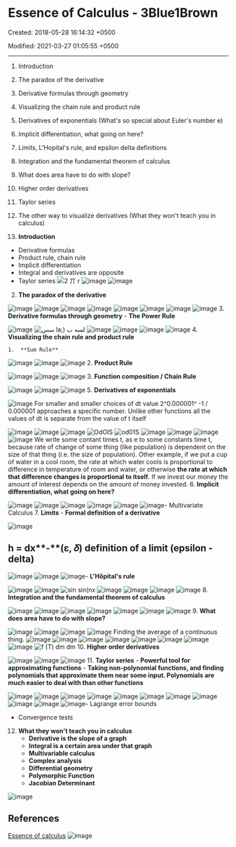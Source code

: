 # Essence of Calculus - 3Blue1Brown

Created: 2018-05-28 16:14:32 +0500

Modified: 2021-03-27 01:05:55 +0500

---

1. Introduction

2. The paradox of the derivative

3. Derivative formulas through geometry

4. Visualizing the chain rule and product rule

5. Derivatives of exponentials (What's so special about Euler's number e)

6. Implicit differentiation, what going on here?

7. Limits, L'Hopital's rule, and epsilon delta definitions

8. Integration and the fundamental theorem of calculus

9. What does area have to do with slope?

10. Higher order derivatives

11. Taylor series

12. The other way to visualize derivatives (What they won't teach you in calculus)
1. **Introduction**

- Derivative formulas
- Product rule, chain rule
- Implicit differentiation
- Integral and derivatives are opposite
- Taylor series
![2 丌 r ](media/Essence-of-Calculus---3Blue1Brown-image1.png)
![image](media/Essence-of-Calculus---3Blue1Brown-image2.png)
![image](media/Essence-of-Calculus---3Blue1Brown-image3.png)

2. **The paradox of the derivative**

![image](media/Essence-of-Calculus---3Blue1Brown-image4.png)
![image](media/Essence-of-Calculus---3Blue1Brown-image5.png)
![image](media/Essence-of-Calculus---3Blue1Brown-image6.png)
![image](media/Essence-of-Calculus---3Blue1Brown-image7.png)
![image](media/Essence-of-Calculus---3Blue1Brown-image8.png)
![image](media/Essence-of-Calculus---3Blue1Brown-image9.png)
![image](media/Essence-of-Calculus---3Blue1Brown-image10.png)
![image](media/Essence-of-Calculus---3Blue1Brown-image11.png)
3.  **Derivative formulas through geometry**
    -  **The Power Rule**

![image](media/Essence-of-Calculus---3Blue1Brown-image12.png)
![سس la;) لسه ب ](media/Essence-of-Calculus---3Blue1Brown-image13.png)
![image](media/Essence-of-Calculus---3Blue1Brown-image14.png)
![image](media/Essence-of-Calculus---3Blue1Brown-image15.png)
![image](media/Essence-of-Calculus---3Blue1Brown-image16.png)
![image](media/Essence-of-Calculus---3Blue1Brown-image17.png)
4.  **Visualizing the chain rule and product rule**

    1.  **Sum Rule**

![image](media/Essence-of-Calculus---3Blue1Brown-image18.png)
![image](media/Essence-of-Calculus---3Blue1Brown-image19.png)
![image](media/Essence-of-Calculus---3Blue1Brown-image20.png)
2.  **Product Rule**

![image](media/Essence-of-Calculus---3Blue1Brown-image21.png)
![image](media/Essence-of-Calculus---3Blue1Brown-image22.png)
![image](media/Essence-of-Calculus---3Blue1Brown-image23.png)
3.  **Function composition / Chain Rule**

![image](media/Essence-of-Calculus---3Blue1Brown-image24.png)
![image](media/Essence-of-Calculus---3Blue1Brown-image25.png)
![image](media/Essence-of-Calculus---3Blue1Brown-image26.png)
5.  **Derivatives of exponentials**

![image](media/Essence-of-Calculus---3Blue1Brown-image27.png)
For smaller and smaller choices of dt value 2^0.000001^ -1 / 0.000001 approaches a specific number. Unlike other functions all the values of dt is separate from the value of t itself

![image](media/Essence-of-Calculus---3Blue1Brown-image28.png)
![image](media/Essence-of-Calculus---3Blue1Brown-image29.png)
![image](media/Essence-of-Calculus---3Blue1Brown-image30.png)
![OdOIS ](media/Essence-of-Calculus---3Blue1Brown-image31.png)
![od01S ](media/Essence-of-Calculus---3Blue1Brown-image32.png)
![image](media/Essence-of-Calculus---3Blue1Brown-image33.png)
![image](media/Essence-of-Calculus---3Blue1Brown-image34.png)
![image](media/Essence-of-Calculus---3Blue1Brown-image35.png)
![image](media/Essence-of-Calculus---3Blue1Brown-image36.png)
We write some contant times t, as e to some constants time t, because rate of change of some thing (like population) is dependent on the size of that thing (i.e. the size of population). Other example, if we put a cup of water in a cool room, the rate at which water cools is proportional to difference in temperature of room and water, or otherwise **the rate at which that difference changes is proportional to itself.** If we invest our money the amount of interest depends on the amount of money invested.
6.  **Implicit differentiation, what going on here?**

![image](media/Essence-of-Calculus---3Blue1Brown-image37.png)
![image](media/Essence-of-Calculus---3Blue1Brown-image38.png)
![image](media/Essence-of-Calculus---3Blue1Brown-image39.png)
![image](media/Essence-of-Calculus---3Blue1Brown-image40.png)
![image](media/Essence-of-Calculus---3Blue1Brown-image41.png)
![image](media/Essence-of-Calculus---3Blue1Brown-image42.png)-  Multivariate Calculus
7.  **Limits**
    -  **Formal definition of a derivative**

![image](media/Essence-of-Calculus---3Blue1Brown-image43.png)

## h = dx**-**(ε, 𝛿) definition of a limit (epsilon - delta)

![image](media/Essence-of-Calculus---3Blue1Brown-image44.png)
![image](media/Essence-of-Calculus---3Blue1Brown-image45.png)
![image](media/Essence-of-Calculus---3Blue1Brown-image46.png)-  **L'Hôpital's rule**

![image](media/Essence-of-Calculus---3Blue1Brown-image47.png)
![image](media/Essence-of-Calculus---3Blue1Brown-image48.png)
![sin sin(nx ](media/Essence-of-Calculus---3Blue1Brown-image49.png)
![image](media/Essence-of-Calculus---3Blue1Brown-image50.png)
![image](media/Essence-of-Calculus---3Blue1Brown-image51.png)
![image](media/Essence-of-Calculus---3Blue1Brown-image52.png)
![image](media/Essence-of-Calculus---3Blue1Brown-image53.png)
8.  **Integration and the fundamental theorem of calculus**

![image](media/Essence-of-Calculus---3Blue1Brown-image54.png)
![image](media/Essence-of-Calculus---3Blue1Brown-image55.png)
![image](media/Essence-of-Calculus---3Blue1Brown-image56.png)
![image](media/Essence-of-Calculus---3Blue1Brown-image57.png)
![image](media/Essence-of-Calculus---3Blue1Brown-image58.png)
![image](media/Essence-of-Calculus---3Blue1Brown-image59.png)
![image](media/Essence-of-Calculus---3Blue1Brown-image60.png)
9.  **What does area have to do with slope?**

![image](media/Essence-of-Calculus---3Blue1Brown-image61.png)
![image](media/Essence-of-Calculus---3Blue1Brown-image62.png)
![image](media/Essence-of-Calculus---3Blue1Brown-image63.png)
![image](media/Essence-of-Calculus---3Blue1Brown-image64.png)
Finding the average of a continuous thing.
![image](media/Essence-of-Calculus---3Blue1Brown-image65.png)
![image](media/Essence-of-Calculus---3Blue1Brown-image66.png)
![image](media/Essence-of-Calculus---3Blue1Brown-image67.png)
![image](media/Essence-of-Calculus---3Blue1Brown-image68.png)
![image](media/Essence-of-Calculus---3Blue1Brown-image69.png)
![image](media/Essence-of-Calculus---3Blue1Brown-image70.png)
![image](media/Essence-of-Calculus---3Blue1Brown-image71.png)
![image](media/Essence-of-Calculus---3Blue1Brown-image72.png)
![f (T) dm dm ](media/Essence-of-Calculus---3Blue1Brown-image73.png)
10. **Higher order derivatives**

![image](media/Essence-of-Calculus---3Blue1Brown-image74.png)
![image](media/Essence-of-Calculus---3Blue1Brown-image75.png)
![image](media/Essence-of-Calculus---3Blue1Brown-image76.png)
11. **Taylor series**
    -  **Powerful tool for approximating functions**
    -  **Taking non-polynomial functions, and finding polynomials that approximate them near some input. Polynomials are much easier to deal with than other functions**

![image](media/Essence-of-Calculus---3Blue1Brown-image77.png)
![image](media/Essence-of-Calculus---3Blue1Brown-image78.png)
![image](media/Essence-of-Calculus---3Blue1Brown-image79.png)
![image](media/Essence-of-Calculus---3Blue1Brown-image80.png)
![image](media/Essence-of-Calculus---3Blue1Brown-image81.png)
![image](media/Essence-of-Calculus---3Blue1Brown-image82.png)
![image](media/Essence-of-Calculus---3Blue1Brown-image83.png)
![image](media/Essence-of-Calculus---3Blue1Brown-image84.png)
![image](media/Essence-of-Calculus---3Blue1Brown-image85.png)
![image](media/Essence-of-Calculus---3Blue1Brown-image86.png)
![image](media/Essence-of-Calculus---3Blue1Brown-image87.png)-  Lagrange error bounds

- Convergence tests

12. **What they won't teach you in calculus**
    - **Derivative is the slope of a graph**
    - **Integral is a certain area under that graph**
    - **Multivariable calculus**
    - **Complex analysis**
    - **Differential geometry**
    - **Polymorphic Function**
    - **Jacobian Determinant**

![image](media/Essence-of-Calculus---3Blue1Brown-image88.png)

## References

[Essence of calculus](https://www.youtube.com/playlist?list=PLZHQObOWTQDMsr9K-rj53DwVRMYO3t5Yr)
![image](media/Essence-of-Calculus---3Blue1Brown-image89.jpg)
